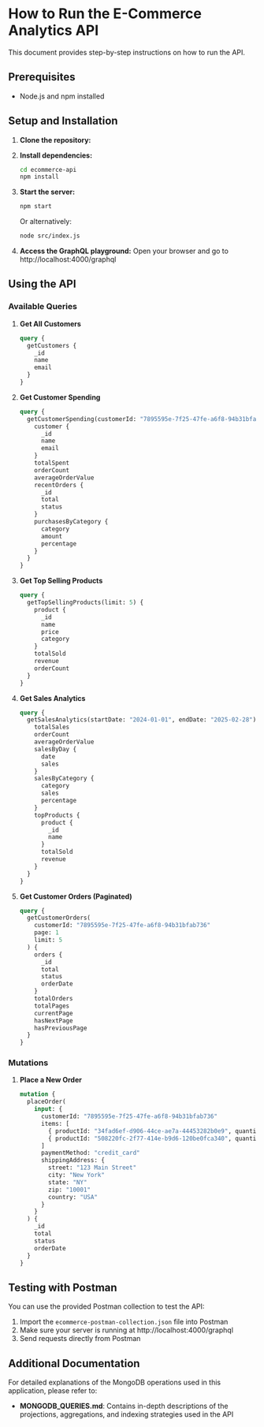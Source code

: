 # How to Run the E-Commerce Analytics API

This document provides step-by-step instructions on how to run the API.

## Prerequisites

- Node.js and npm installed

## Setup and Installation

1. **Clone the repository:**

2. **Install dependencies:**
   ```bash
   cd ecommerce-api
   npm install
   ```

3. **Start the server:**
   ```bash
   npm start
   ```
   
   Or alternatively:
   ```bash
   node src/index.js
   ```

4. **Access the GraphQL playground:**
   Open your browser and go to http://localhost:4000/graphql

## Using the API

### Available Queries

1. **Get All Customers**
   ```graphql
   query {
     getCustomers {
       _id
       name
       email
     }
   }
   ```

2. **Get Customer Spending**
   ```graphql
   query {
     getCustomerSpending(customerId: "7895595e-7f25-47fe-a6f8-94b31bfab736") {
       customer {
         _id
         name
         email
       }
       totalSpent
       orderCount
       averageOrderValue
       recentOrders {
         _id
         total
         status
       }
       purchasesByCategory {
         category
         amount
         percentage
       }
     }
   }
   ```

3. **Get Top Selling Products**
   ```graphql
   query {
     getTopSellingProducts(limit: 5) {
       product {
         _id
         name
         price
         category
       }
       totalSold
       revenue
       orderCount
     }
   }
   ```

4. **Get Sales Analytics**
   ```graphql
   query {
     getSalesAnalytics(startDate: "2024-01-01", endDate: "2025-02-28") {
       totalSales
       orderCount
       averageOrderValue
       salesByDay {
         date
         sales
       }
       salesByCategory {
         category
         sales
         percentage
       }
       topProducts {
         product {
           _id
           name
         }
         totalSold
         revenue
       }
     }
   }
   ```

5. **Get Customer Orders (Paginated)**
   ```graphql
   query {
     getCustomerOrders(
       customerId: "7895595e-7f25-47fe-a6f8-94b31bfab736"
       page: 1
       limit: 5
     ) {
       orders {
         _id
         total
         status
         orderDate
       }
       totalOrders
       totalPages
       currentPage
       hasNextPage
       hasPreviousPage
     }
   }
   ```

### Mutations

1. **Place a New Order**
   ```graphql
   mutation {
     placeOrder(
       input: {
         customerId: "7895595e-7f25-47fe-a6f8-94b31bfab736"
         items: [
           { productId: "34fad6ef-d906-44ce-ae7a-44453282b0e9", quantity: 2 }
           { productId: "508220fc-2f77-414e-b9d6-120be0fca340", quantity: 1 }
         ]
         paymentMethod: "credit_card"
         shippingAddress: {
           street: "123 Main Street"
           city: "New York"
           state: "NY"
           zip: "10001"
           country: "USA"
         }
       }
     ) {
       _id
       total
       status
       orderDate
     }
   }
   ```

## Testing with Postman

You can use the provided Postman collection to test the API:

1. Import the `ecommerce-postman-collection.json` file into Postman
2. Make sure your server is running at http://localhost:4000/graphql
3. Send requests directly from Postman

## Additional Documentation

For detailed explanations of the MongoDB operations used in this application, please refer to:

- **MONGODB_QUERIES.md**: Contains in-depth descriptions of the projections, aggregations, and indexing strategies used in the API 